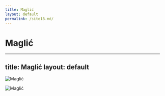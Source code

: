```yaml
---
title: Maglić
layout: default
permalink: /site18.md/
---
```

Maglić
===================================================================
---
title: Maglić
layout: default
---

![Maglić](https://sarajevskasehara.com/wp-content/uploads/2020/02/maglic-mountain-in-bosnia-and-herzegovia-min-1024x678.jpg)

![Maglić](https://dynamic-media-cdn.tripadvisor.com/media/photo-o/23/7c/da/18/caption.jpg?w=1200&h=-1&s=1)